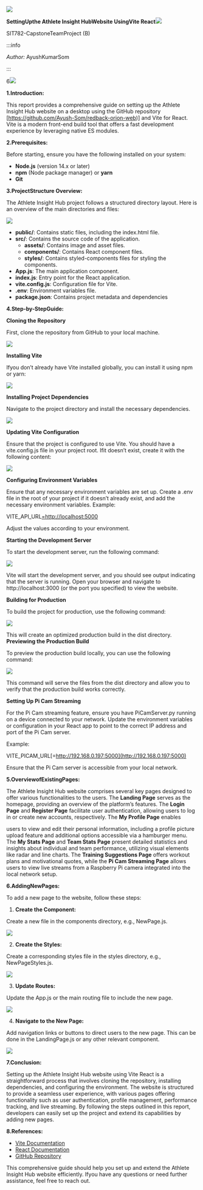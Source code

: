 ﻿![](img/Aspose.Words.97b2f3f9-643c-479e-9c8f-33a0b8257fbc.001.jpeg)

**SettingUpthe Athlete Insight HubWebsite UsingVite React![](img/Aspose.Words.97b2f3f9-643c-479e-9c8f-33a0b8257fbc.002.png)**

SIT782-CapstoneTeamProject (B)

:::info

*Author:* AyushKumarSom

:::

6![](img/Aspose.Words.97b2f3f9-643c-479e-9c8f-33a0b8257fbc.002.png)

**1.Introduction:**

This report provides a comprehensive guide on setting up the Athlete Insight Hub website on a desktop using the GitHub repository [https://github.com/Ayush-Som/redback-orion-web)] and Vite for React. Vite is a modern front-end build tool that offers a fast development experience by leveraging native ES modules.

**2.Prerequisites:**

Before starting, ensure you have the following installed on your system:

- **Node.js** (version 14.x or later)
- **npm** (Node package manager) or **yarn**
- **Git**

**3.ProjectStructure Overview:**

The Athlete Insight Hub project follows a structured directory layout. Here is an overview of the main directories and files:

![](img/Aspose.Words.97b2f3f9-643c-479e-9c8f-33a0b8257fbc.003.jpeg)

- **public/**: Contains static files, including the index.html file.
- **src/**: Contains the source code of the application.
  - **assets/**: Contains image and asset files.
  - **components/**: Contains React component files.
  - **styles/**: Contains styled-components files for styling the components.
- **App.js**: The main application component.
- **index.js**: Entry point for the React application.
- **vite.config.js**: Configuration file for Vite.
- **.env**: Environment variables file.
- **package.json**: Contains project metadata and dependencies

**4.Step-by-StepGuide:**

**Cloning the Repository**

First, clone the repository from GitHub to your local machine.

![](img/Aspose.Words.97b2f3f9-643c-479e-9c8f-33a0b8257fbc.004.png)

**Installing Vite**

Ifyou don’t already have Vite installed globally, you can install it using npm or yarn:

![](img/Aspose.Words.97b2f3f9-643c-479e-9c8f-33a0b8257fbc.005.png)

**Installing Project Dependencies**

Navigate to the project directory and install the necessary dependencies.

![](img/Aspose.Words.97b2f3f9-643c-479e-9c8f-33a0b8257fbc.006.png)

**Updating Vite Configuration**

Ensure that the project is configured to use Vite. You should have a vite.config.js file in your project root. Ifit doesn’t exist, create it with the following content:

![](img/Aspose.Words.97b2f3f9-643c-479e-9c8f-33a0b8257fbc.007.jpeg)

**Configuring Environment Variables**

Ensure that any necessary environment variables are set up. Create a .env file in the root of your project if it doesn’t already exist, and add the necessary environment variables. Example:

VITE\_API\_URL[=http://localhost:5000](http://localhost:5000)

Adjust the values according to your environment.

**Starting the Development Server**

To start the development server, run the following command:

![](img/Aspose.Words.97b2f3f9-643c-479e-9c8f-33a0b8257fbc.008.png)

Vite will start the development server, and you should see output indicating that the server is running. Open your browser and navigate to http://localhost:3000 (or the port you specified) to view the website.

**Building for Production**

To build the project for production, use the following command:

![](img/Aspose.Words.97b2f3f9-643c-479e-9c8f-33a0b8257fbc.009.png)

This will create an optimized production build in the dist directory. **Previewing the Production Build**

To preview the production build locally, you can use the following command:

![](img/Aspose.Words.97b2f3f9-643c-479e-9c8f-33a0b8257fbc.010.png)

This command will serve the files from the dist directory and allow you to verify that the production build works correctly.

**Setting Up Pi Cam Streaming**

For the Pi Cam streaming feature, ensure you have PiCamServer.py running on a device connected to your network. Update the environment variables or configuration in your React app to point to the correct IP address and port of the Pi Cam server.

Example:

VITE\_PICAM\_URL[=http://192.168.0.197:5000](http://192.168.0.197:5000)

Ensure that the Pi Cam server is accessible from your local network.

**5.OverviewofExistingPages:**

The Athlete Insight Hub website comprises several key pages designed to offer various functionalities to the users. The **Landing Page** serves as the homepage, providing an overview of the platform’s features. The **Login Page** and **Register Page** facilitate user authentication, allowing users to log in or create new accounts, respectively. The **My Profile Page** enables

users to view and edit their personal information, including a profile picture upload feature and additional options accessible via a hamburger menu. The **My Stats Page** and **Team Stats Page** present detailed statistics and insights about individual and team performance, utilizing visual elements like radar and line charts. The **Training Suggestions Page** offers workout plans and motivational quotes, while the **Pi Cam Streaming Page** allows users to view live streams from a Raspberry Pi camera integrated into the local network setup.

**6.AddingNewPages:**

To add a new page to the website, follow these steps:

1. **Create the Component:**

Create a new file in the components directory, e.g., NewPage.js.

![](img/Aspose.Words.97b2f3f9-643c-479e-9c8f-33a0b8257fbc.011.jpeg)

2. **Create the Styles:**

Create a corresponding styles file in the styles directory, e.g., NewPageStyles.js.

![](img/Aspose.Words.97b2f3f9-643c-479e-9c8f-33a0b8257fbc.012.jpeg)

3. **Update Routes:**

Update the App.js or the main routing file to include the new page.

![](img/Aspose.Words.97b2f3f9-643c-479e-9c8f-33a0b8257fbc.013.jpeg)

4. **Navigate to the New Page:**

Add navigation links or buttons to direct users to the new page. This can be done in the LandingPage.js or any other relevant component.

![](img/Aspose.Words.97b2f3f9-643c-479e-9c8f-33a0b8257fbc.014.jpeg)

**7.Conclusion:**

Setting up the Athlete Insight Hub website using Vite React is a straightforward process that involves cloning the repository, installing dependencies, and configuring the environment. The website is structured to provide a seamless user experience, with various pages offering functionality such as user authentication, profile management, performance tracking, and live streaming. By following the steps outlined in this report, developers can easily set up the project and extend its capabilities by adding new pages.

**8.References:**

- [Vite Documentation](https://vitejs.dev/guide/)
- [React Documentation](https://reactjs.org/docs/getting-started.html)
- [GitHub Repository](https://github.com/Ayush-Som/redback-orion-web)

This comprehensive guide should help you set up and extend the Athlete Insight Hub website efficiently. Ifyou have any questions or need further assistance, feel free to reach out.
